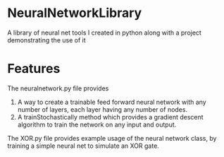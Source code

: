# NeuralNetworkLibrary
A library of neural net tools I created in python along with a project demonstrating the use of it

# Features
The neuralnetwork.py file provides 
1) A way to create a trainable feed forward neural network with any number of layers, each 
layer having any number of nodes.
2) A trainStochastically method which provides a gradient descent algorithm to train the network on
any input and output. 

The XOR.py file provides example usage of the neural network class, by training a simple neural net to
simulate an XOR gate.
